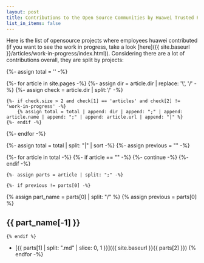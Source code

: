 ```yaml
---
layout: post
title: Contributions to the Open Source Communities by Huawei Trusted Programming
list_in_items: false
---
```


Here is the list of opensource projects where employees huawei contributed (if you want to see the work in progress, take a look [here]({{ site.baseurl }}/articles/work-in-progress/index.html)). Considering there are a lot of contributions overall, they are split by projects:

{%- assign total = '' -%}

{%- for article in site.pages -%}
    {%- assign dir = article.dir | replace: '\\', '/' -%}
    {%- assign check = article.dir | split:'/' -%}

    {%- if check.size > 2 and check[1] == 'articles' and check[2] != 'work-in-progress' -%}
        {% assign total = total | append: dir | append: ";" | append: article.name | append: ";" | append: article.url | append: "|" %}
    {%- endif -%}
{%- endfor -%}

{%- assign total = total | split: "|" | sort -%}
{%- assign previous = "" -%}

{%- for article in total -%}
    {%- if article == "" -%}
        {%- continue -%}
    {%- endif -%}

    {%- assign parts = article | split: ";" -%}

    {%- if previous != parts[0] -%}

{% assign part_name = parts[0] | split: "/" %}
{% assign previous = parts[0] %}

## {{ part_name[-1] }}

    {% endif %}
 * [{{ parts[1] | split: ".md" | slice: 0, 1 }}]({{ site.baseurl }}{{ parts[2] }})
{% endfor -%}
